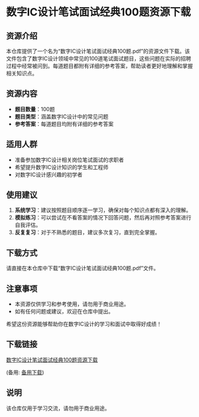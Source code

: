 # 数字IC设计笔试面试经典100题资源下载

## 资源介绍

本仓库提供了一个名为“数字IC设计笔试面试经典100题.pdf”的资源文件下载。该文件包含了数字IC设计领域中常见的100道笔试面试题目，这些问题在实际的招聘过程中经常被问到。每道题目都附有详细的参考答案，帮助读者更好地理解和掌握相关知识点。

## 资源内容

- **题目数量**：100题
- **题目类型**：涵盖数字IC设计中的常见问题
- **参考答案**：每道题目均附有详细的参考答案

## 适用人群

- 准备参加数字IC设计相关岗位笔试面试的求职者
- 希望提升数字IC设计知识的学生和工程师
- 对数字IC设计感兴趣的初学者

## 使用建议

1. **系统学习**：建议按照题目顺序逐一学习，确保对每个知识点都有深入的理解。
2. **模拟练习**：可以尝试在不看答案的情况下回答问题，然后再对照参考答案进行自我评估。
3. **反复复习**：对于不熟悉的题目，建议多次复习，直到完全掌握。

## 下载方式

请直接在本仓库中下载“数字IC设计笔试面试经典100题.pdf”文件。

## 注意事项

- 本资源仅供学习和参考使用，请勿用于商业用途。
- 如有任何问题或建议，欢迎在仓库中提出。

希望这份资源能够帮助你在数字IC设计的学习和面试中取得好成绩！

## 下载链接
[数字IC设计笔试面试经典100题资源下载](https://pan.quark.cn/s/dd4cb9c153ef) 

(备用: [备用下载](https://pan.baidu.com/s/17HzJ7v6y5Tbjbo13tPHlTA?pwd=1234))

## 说明

该仓库仅用于学习交流，请勿用于商业用途。
